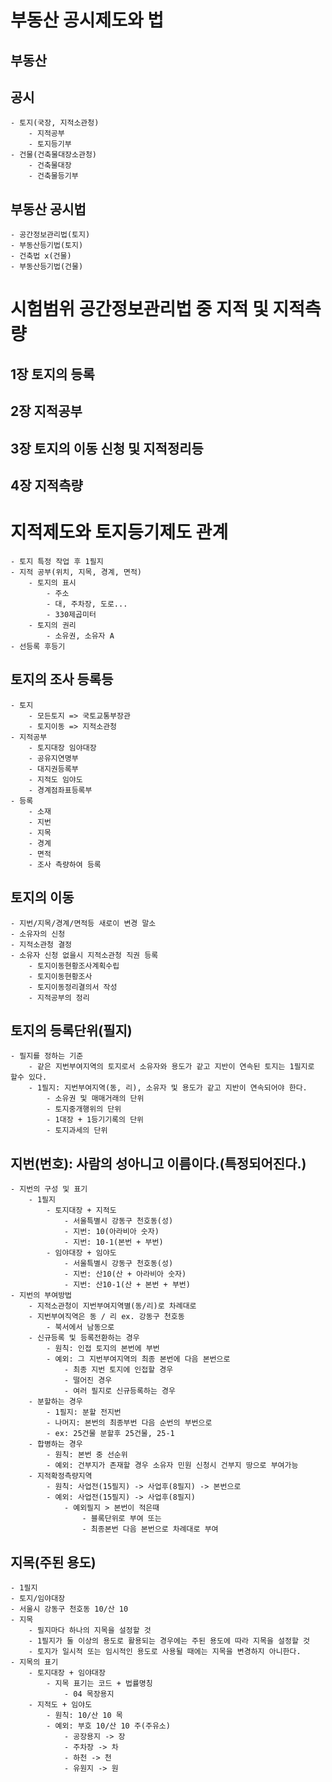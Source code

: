 # 부동산 공시제도와 법
## 부동산
## 공시
    - 토지(국장, 지적소관청)
        - 지적공부
        - 토지등기부
    - 건물(건축물대장소관청)
        - 건축물대장
        - 건축물등기부
## 부동산 공시법
    - 공간정보관리법(토지)
    - 부동산등기법(토지)
    - 건축법 x(건물)
    - 부동산등기법(건물)

# 시험범위 공간정보관리법 중 지적 및 지적측량
## 1장 토지의 등록
## 2장 지적공부
## 3장 토지의 이동 신청 및 지적정리등
## 4장 지적측량

# 지적제도와 토지등기제도 관계
    - 토지 특정 작업 후 1필지
    - 지적 공부(위치, 지목, 경계, 면적) 
        - 토지의 표시
            - 주소
            - 대, 주차장, 도로...
            - 330제곱미터
        - 토지의 권리
            - 소유권, 소유자 A
    - 선등록 후등기

## 토지의 조사 등록등
    - 토지
        - 모든토지 => 국토교통부장관
        - 토지이동 => 지적소관청
    - 지적공부
        - 토지대장 임야대장
        - 공유지연명부
        - 대지권등록부
        - 지적도 임야도
        - 경계점좌표등록부
    - 등록
        - 소재
        - 지번
        - 지목
        - 경계
        - 면적
        - 조사 측량하여 등록
## 토지의 이동
    - 지번/지목/경계/면적등 새로이 변경 말소
    - 소유자의 신청 
    - 지적소관청 결정
    - 소유자 신청 없을시 지적소관청 직권 등록
        - 토지이동현황조사계획수립
        - 토지이동현황조사
        - 토지이동정리결의서 작성
        - 지적공부의 정리
## 토지의 등록단위(필지)
    - 필지를 정하는 기준
        - 같은 지번부여지역의 토지로서 소유자와 용도가 같고 지반이 연속된 토지는 1필지로 할수 있다.
        - 1필지: 지번부여지역(동, 리), 소유자 및 용도가 같고 지반이 연속되어야 한다.
            - 소유권 및 매매거래의 단위
            - 토지중개행위의 단위
            - 1대장 + 1등기기록의 단위
            - 토지과세의 단위
## 지번(번호): 사람의 성아니고 이름이다.(특정되어진다.)
    - 지번의 구성 및 표기
        - 1필지
            - 토지대장 + 지적도
                - 서울특별시 강동구 천호동(성)
                - 지번: 10(아라비아 숫자)
                - 지번: 10-1(본번 + 부번)
            - 임야대장 + 임야도
                - 서울특별시 강동구 천호동(성)
                - 지번: 산10(산 + 아라비아 숫자)
                - 지번: 산10-1(산 + 본번 + 부번)
    - 지번의 부여방법
        - 지적소관청이 지번부여지역별(동/리)로 차례대로
        - 지번부여직역은 동 / 리 ex. 강동구 천호동
            - 북서에서 남동으로
        - 신규등록 및 등록전환하는 경우
            - 원칙: 인접 토지의 본번에 부번
            - 예외: 그 지번부여지역의 최종 본번에 다음 본번으로
                - 최종 지번 토지에 인접할 경우
                - 떨어진 경우
                - 여러 필지로 신규등록하는 경우
        - 분할하는 경우
            - 1필지: 분할 전지번
            - 나머지: 본번의 최종부번 다음 순번의 부번으로
            - ex: 25건물 분할후 25건물, 25-1
        - 합병하는 경우
            - 원칙: 본번 중 선순위
            - 예외: 건부지가 존재할 경우 소유자 민원 신청시 건부지 땅으로 부여가능
        - 지적확정측량지역
            - 원칙: 사업전(15필지) -> 사업후(8필지) -> 본번으로
            - 예외: 사업전(15필지) -> 사업후(8필지)
                - 예외필지 > 본번이 적은때 
                    - 블록단위로 부여 또는
                    - 최종본번 다음 본번으로 차례대로 부여

## 지목(주된 용도)
    - 1필지
    - 토지/임야대장
    - 서울시 강동구 천호동 10/산 10
    - 지목
        - 필지마다 하나의 지목을 설정할 것
        - 1필지가 둘 이상의 용도로 활용되는 경우에는 주된 용도에 따라 지목을 설정할 것
        - 토지가 일시적 또는 임시적인 용도로 사용될 때에는 지목을 변경하지 아니한다.
    - 지목의 표기
        - 토지대장 + 임야대장
            - 지목 표기는 코드 + 법률명칭
                - 04 목장용지
        - 지적도 + 임야도
            - 원칙: 10/산 10 목
            - 예외: 부호 10/산 10 주(주유소)
                - 공장용지 -> 장
                - 주차장 -> 차
                - 하천 -> 천
                - 유원지 -> 원
    